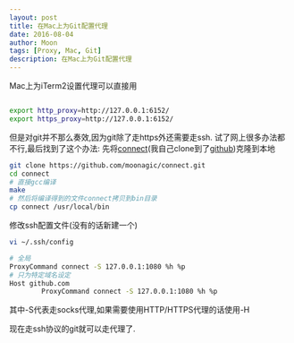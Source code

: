 ```yaml
---
layout: post
title: 在Mac上为Git配置代理
date: 2016-08-04
author: Moon
tags: [Proxy, Mac, Git]
description: 在Mac上为Git配置代理
---
```


Mac上为iTerm2设置代理可以直接用
```bash

export http_proxy=http://127.0.0.1:6152/
export https_proxy=http://127.0.0.1:6152/
```
但是对git并不那么奏效,因为git除了走https外还需要走ssh.
试了网上很多办法都不行,最后找到了这个办法:
先将[connect](https://bitbucket.org/gotoh/connect)(我自己clone到了[github](https://github.com/moonagic/connect))克隆到本地
```bash
git clone https://github.com/moonagic/connect.git
cd connect
# 直接gcc编译
make
# 然后将编译得到的文件connect拷贝到bin目录
cp connect /usr/local/bin
```
修改ssh配置文件(没有的话新建一个)
```bash
vi ~/.ssh/config
```

```bash
# 全局
ProxyCommand connect -S 127.0.0.1:1080 %h %p
# 只为特定域名设定
Host github.com
        ProxyCommand connect -S 127.0.0.1:1080 %h %p
```
其中-S代表走socks代理,如果需要使用HTTP/HTTPS代理的话使用-H

现在走ssh协议的git就可以走代理了.